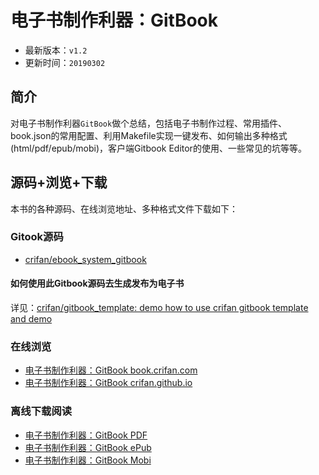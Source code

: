 # 电子书制作利器：GitBook

* 最新版本：`v1.2`
* 更新时间：`20190302`

## 简介

对电子书制作利器`GitBook`做个总结，包括电子书制作过程、常用插件、book.json的常用配置、利用Makefile实现一键发布、如何输出多种格式(html/pdf/epub/mobi)，客户端Gitbook Editor的使用、一些常见的坑等等。

## 源码+浏览+下载

本书的各种源码、在线浏览地址、多种格式文件下载如下：

### Gitook源码

* [crifan/ebook_system_gitbook](https://github.com/crifan/ebook_system_gitbook)

#### 如何使用此Gitbook源码去生成发布为电子书

详见：[crifan/gitbook_template: demo how to use crifan gitbook template and demo](https://github.com/crifan/gitbook_template)

### 在线浏览

* [电子书制作利器：GitBook book.crifan.com](http://book.crifan.com/books/ebook_system_gitbook/website)
* [电子书制作利器：GitBook crifan.github.io](https://crifan.github.io/ebook_system_gitbook/website)

### 离线下载阅读

* [电子书制作利器：GitBook PDF](http://book.crifan.com/books/ebook_system_gitbook/pdf/ebook_system_gitbook.pdf)
* [电子书制作利器：GitBook ePub](http://book.crifan.com/books/ebook_system_gitbook/epub/ebook_system_gitbook.epub)
* [电子书制作利器：GitBook Mobi](http://book.crifan.com/books/ebook_system_gitbook/mobi/ebook_system_gitbook.mobi)
